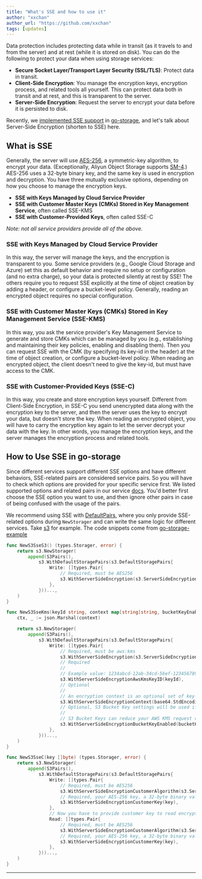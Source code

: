 ```yaml
---
title: "What's SSE and how to use it"
author: "xxchan"
author_url: "https://github.com/xxchan"
tags: [updates]
---
```


Data protection includes protecting data while in transit (as it travels to and from the server) and at rest (while it is stored on disk). You can do the following to protect your data when using storage services:

- **Secure Socket Layer/Transport Layer Security (SSL/TLS)**: Protect data in transit.
- **Client-Side Encryption**: You manage the encryption keys, encryption process, and related tools all yourself. This can protect data both in transit and at rest, and this is transparent to the server.
- **Server-Side Encryption**: Request the server to encrypt your data before it is persisted to disk. 

Recently, we [implemented SSE support](https://github.com/beyondstorage/go-storage/issues/523) in [go-storage], and let's talk about Server-Side Encryption (shorten to SSE) here.

## What is SSE

Generally, the server will use [AES-256], a symmetric-key algorithm, to encrypt your data. (Exceptionally, Aliyun Object Storage supports [SM-4].) AES-256 uses a 32-byte binary key, and the same key is used in encryption and decryption. You have three mutually exclusive options, depending on how you choose to manage the encryption keys.

- **SSE with Keys Managed by Cloud Service Provider**
- **SSE with Customer Master Keys (CMKs) Stored in Key Management Service**, often called SSE-KMS
- **SSE with Customer-Provided Keys**, often called SSE-C

*Note: not all service providers provide all of the above.*

### SSE with Keys Managed by Cloud Service Provider

In this way, the server will manage the keys, and the encryption is transparent to you. Some service providers (e.g., Google Cloud Storage and Azure) set this as default behavior and require no setup or configuration (and no extra charge), so your data is protected silently at rest by SSE! The others require you to request SSE explicitly at the time of object creation by adding a header, or configure a bucket-level policy. Generally, reading an encrypted object requires no special configuration.

### SSE with Customer Master Keys (CMKs) Stored in Key Management Service (SSE-KMS)

In this way, you ask the service provider's Key Management Service to generate and store CMKs which can be managed by you (e.g., establishing and maintaining their key policies, enabling and disabling them). Then you can request SSE with the CMK (by specifying its key-id in the header) at the time of object creation, or configure a bucket-level policy. When reading an encrypted object, the client doesn't need to give the key-id, but must have access to the CMK. 

### SSE with Customer-Provided Keys (SSE-C)

In this way, you create and store encryption keys yourself. Different from Client-Side Encryption, in SSE-C you send unencrypted data along with the encryption key to the server, and then the server uses the key to encrypt your data, but doesn't store the key. When reading an encrypted object, you will have to carry the encryption key again to let the server decrypt your data with the key. In other words, you manage the encryption keys, and the server manages the encryption process and related tools.

## How to Use SSE in go-storage

Since different services support different SSE options and have different behaviors, SSE-related pairs are considered service pairs. So you will have to check which options are provided for your specific service first. We listed supported options and related pairs in our service [docs]. You'd better first choose the SSE option you want to use, and then ignore other pairs in case of being confused with the usage of the pairs.

We recommend using SSE with [DefaultPairs], where you only provide SSE-related options during `NewStorager` and can write the same logic for different services. Take [s3] for example. The code snippets come from [go-storage-example]

```go
func NewS3SseS3() (types.Storager, error) {
	return s3.NewStorager(
		append(S3Pairs(),
			s3.WithDefaultStoragePairs(s3.DefaultStoragePairs{
				Write: []types.Pair{
					// Required, must be AES256
					s3.WithServerSideEncryption(s3.ServerSideEncryptionAes256),
				},
			}))...,
	)
}

func NewS3SseKms(keyId string, context map[string]string, bucketKeyEnabled bool) (types.Storager, error) {
	ctx, _ := json.Marshal(context)

	return s3.NewStorager(
		append(S3Pairs(),
			s3.WithDefaultStoragePairs(s3.DefaultStoragePairs{
				Write: []types.Pair{
					// Required, must be aws:kms
					s3.WithServerSideEncryption(s3.ServerSideEncryptionAwsKms),
					// Required
					//
					// Example value: 1234abcd-12ab-34cd-56ef-1234567890ab
					s3.WithServerSideEncryptionAwsKmsKeyID(keyId),
					// Optional
					//
					// An encryption context is an optional set of key-value pairs that can contain additional contextual information about the data. https://docs.aws.amazon.com/AmazonS3/latest/userguide/UsingKMSEncryption.html#encryption-context
					s3.WithServerSideEncryptionContext(base64.StdEncoding.EncodeToString(ctx)),
					// Optional, S3 Bucket Key settings will be used if this is not specified.
					//
					// S3 Bucket Keys can reduce your AWS KMS request costs by decreasing the request traffic from Amazon S3 to AWS KMS. https://docs.aws.amazon.com/AmazonS3/latest/userguide/UsingKMSEncryption.html#sse-kms-bucket-keys
					s3.WithServerSideEncryptionBucketKeyEnabled(bucketKeyEnabled),
				},
			}))...,
	)
}

func NewS3SseC(key []byte) (types.Storager, error) {
	return s3.NewStorager(
		append(S3Pairs(),
			s3.WithDefaultStoragePairs(s3.DefaultStoragePairs{
				Write: []types.Pair{
					// Required, must be AES256
					s3.WithServerSideEncryptionCustomerAlgorithm(s3.ServerSideEncryptionAes256),
					// Required, your AES-256 key, a 32-byte binary value
					s3.WithServerSideEncryptionCustomerKey(key),
				},
				// Now you have to provide customer key to read encrypted data
				Read: []types.Pair{
					// Required, must be AES256
					s3.WithServerSideEncryptionCustomerAlgorithm(s3.ServerSideEncryptionAes256),
					// Required, your AES-256 key, a 32-byte binary value
					s3.WithServerSideEncryptionCustomerKey(key),
				},
			}))...,
	)
}
```

---

[go-storage]: https://github.com/beyondstorage/go-storage
[AES-256]: https://en.wikipedia.org/wiki/Advanced_Encryption_Standard
[SM-4]: https://en.wikipedia.org/wiki/SM4_(cipher)
[docs]: /docs/go-storage/services/index
[s3]: /docs/go-storage/services/s3#server-side-encryption-sse
[go-storage-example]: https://github.com/beyondstorage/go-storage-example
[DefaultPairs]: /docs/go-storage/pairs/index#default-pairs